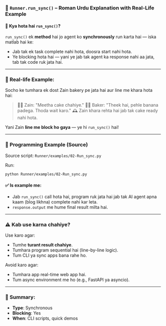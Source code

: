 ### 🔹 `Runner.run_sync()` – Roman Urdu Explanation with Real-Life Example

#### 📌 Kya hota hai `run_sync()`?

`run_sync()` ek **method** hai jo agent ko **synchronously** run karta hai — iska matlab hai ke:

* Jab tak ek task complete nahi hota, doosra start nahi hota.
* Ye blocking hota hai — yani ye jab tak agent ka response nahi aa jata, tab tak code ruk jata hai.

---

### 📖 Real-life Example:

Socho ke tumhara ek dost Zain bakery pe jata hai aur line me khara hota hai:

> 🧍‍♂️ Zain: "Meetha cake chahiye."
> 👨‍🍳 Baker: "Theek hai, pehle banana padega. Thoda wait karo."
> 🕰️ Zain khara rehta hai jab tak cake ready nahi hota.

Yani Zain **line me block ho gaya** — ye hi `run_sync()` hai!

---

### 🧠 Programming Example (Source)

Source script: `Runner/examples/02-Run_sync.py`

Run:

```bash
python Runner/examples/02-Run_sync.py
```

#### ✅ Is example me:

* Jab `run_sync()` call hota hai, program ruk jata hai jab tak AI agent apna kaam (blog likhna) complete nahi kar leta.
* `response.output` me hume final result milta hai.

---

### ⚠️ Kab use karna chahiye?

Use karo agar:

* Tumhe **turant result chahiye**.
* Tumhara program sequential hai (line-by-line logic).
* Tum CLI ya sync apps bana rahe ho.

Avoid karo agar:

* Tumhara app real-time web app hai.
* Tum async environment me ho (e.g., FastAPI ya asyncio).

---

### 📝 Summary:

- **Type**: Synchronous
- **Blocking**: Yes
- **When**: CLI scripts, quick demos
